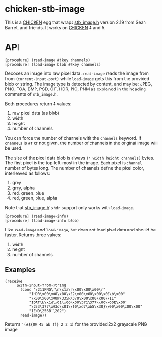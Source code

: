   [CHICKEN]: http://call-cc.org
  [stb_image.h]: https://github.com/nothings/stb

# chicken-stb-image

This is a [CHICKEN] egg that wraps [stb_image.h] version 2.19 from
Sean Barrett and friends. It works on [CHICKEN] 4 and 5.

# API

    [procedure] (read-image #!key channels)
    [procedure] (load-image blob #!key channels)

Decodes an image into raw pixel data. `read-image` reads the image
from from `(current-input-port)` while `load-image` gets this from the
provided blob or string. The image type is detected by content, and
may be: JPEG, PNG, TGA, BMP, PSD, GIF, HDR, PIC, PNM as explained in
the heading comments of `stb_image.h`.

Both procedures return 4 values:

1. raw pixel data (as blob)
2. width
3. height
4. number of channels

You can force the number of channels with the `channels` keyword. If
`channels` is `#f` or not given, the number of channels in the
original image will be used.

The size of the pixel data blob is always `(* width height channels)`
bytes. The first pixel is the top-left-most in the image. Each pixel
is `channel` number of bytes long. The number of channels define the
pixel color, interleaved as follows:

1. grey
2. grey, alpha
3. red, green, blue
4. red, green, blue, alpha

Note that [stb_image.h]'s `hdr` support only works with `load-image`.

    [procedure] (read-image-info)
	[procedure] (load-image-info blob)

Like `read-image` and `load-image`, but does not load pixel data and
should be faster. Returns three values:

1. width
2. height
3. number of channels

## Examples

    (receive
         (with-input-from-string
           (conc "\211PNG\r\n\x1a\n\x00\x00\x00\r"
               "IHDR\x00\x00\x00\x02\x00\x00\x00\x02\b\x00"
               "\x00\x00\x00W\335R\370\x00\x00\x00\x11"
               "IDAT\b\x1d\x01\x06\x00\371\377\x00\x00E\x00"
               "\253\377\x03o\x01\xf0\xd7\xb5\x30}\x00\x00\x00\x00"
               "IEND\256B`\202")
           read-image))

Returns `'(#${00 45 ab ff} 2 2 1)` for the provided 2x2 grayscale PNG
image.
